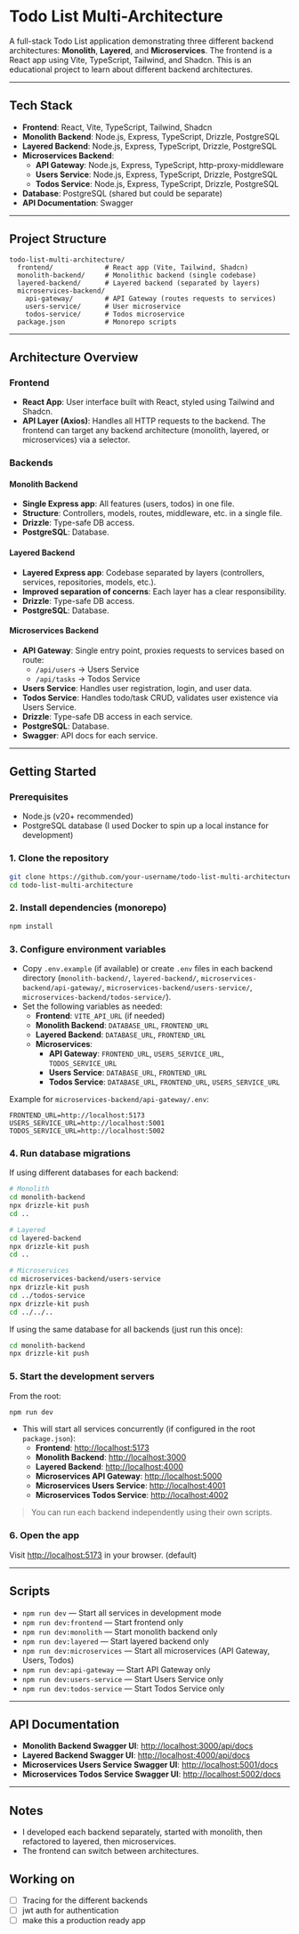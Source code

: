# Todo List Multi-Architecture

A full-stack Todo List application demonstrating three different backend architectures: **Monolith**, **Layered**, and **Microservices**. The frontend is a React app using Vite, TypeScript, Tailwind, and Shadcn. This is an educational project to learn about different backend architectures.

---

## Tech Stack

- **Frontend**: React, Vite, TypeScript, Tailwind, Shadcn
- **Monolith Backend**: Node.js, Express, TypeScript, Drizzle, PostgreSQL
- **Layered Backend**: Node.js, Express, TypeScript, Drizzle, PostgreSQL
- **Microservices Backend**:
  - **API Gateway**: Node.js, Express, TypeScript, http-proxy-middleware
  - **Users Service**: Node.js, Express, TypeScript, Drizzle, PostgreSQL
  - **Todos Service**: Node.js, Express, TypeScript, Drizzle, PostgreSQL
- **Database**: PostgreSQL (shared but could be separate)
- **API Documentation**: Swagger

---

## Project Structure

```
todo-list-multi-architecture/
  frontend/             # React app (Vite, Tailwind, Shadcn)
  monolith-backend/     # Monolithic backend (single codebase)
  layered-backend/      # Layered backend (separated by layers)
  microservices-backend/
    api-gateway/        # API Gateway (routes requests to services)
    users-service/      # User microservice
    todos-service/      # Todos microservice
  package.json          # Monorepo scripts
```

---

## Architecture Overview

### Frontend

- **React App**: User interface built with React, styled using Tailwind and Shadcn.
- **API Layer (Axios)**: Handles all HTTP requests to the backend. The frontend can target any backend architecture (monolith, layered, or microservices) via a selector.

### Backends

#### Monolith Backend

- **Single Express app**: All features (users, todos) in one file.
- **Structure**: Controllers, models, routes, middleware, etc. in a single file.
- **Drizzle**: Type-safe DB access.
- **PostgreSQL**: Database.

#### Layered Backend

- **Layered Express app**: Codebase separated by layers (controllers, services, repositories, models, etc.).
- **Improved separation of concerns**: Each layer has a clear responsibility.
- **Drizzle**: Type-safe DB access.
- **PostgreSQL**: Database.

#### Microservices Backend

- **API Gateway**: Single entry point, proxies requests to services based on route:
  - `/api/users` → Users Service
  - `/api/tasks` → Todos Service
- **Users Service**: Handles user registration, login, and user data.
- **Todos Service**: Handles todo/task CRUD, validates user existence via Users Service.
- **Drizzle**: Type-safe DB access in each service.
- **PostgreSQL**: Database.
- **Swagger**: API docs for each service.

---

## Getting Started

### Prerequisites

- Node.js (v20+ recommended)
- PostgreSQL database (I used Docker to spin up a local instance for development)

### 1. Clone the repository

```bash
git clone https://github.com/your-username/todo-list-multi-architecture.git
cd todo-list-multi-architecture
```

### 2. Install dependencies (monorepo)

```bash
npm install
```

### 3. Configure environment variables

- Copy `.env.example` (if available) or create `.env` files in each backend directory (`monolith-backend/`, `layered-backend/`, `microservices-backend/api-gateway/`, `microservices-backend/users-service/`, `microservices-backend/todos-service/`).
- Set the following variables as needed:
  - **Frontend**: `VITE_API_URL` (if needed)
  - **Monolith Backend**: `DATABASE_URL`, `FRONTEND_URL`
  - **Layered Backend**: `DATABASE_URL`, `FRONTEND_URL`
  - **Microservices**:
    - **API Gateway**: `FRONTEND_URL`, `USERS_SERVICE_URL`, `TODOS_SERVICE_URL`
    - **Users Service**: `DATABASE_URL`, `FRONTEND_URL`
    - **Todos Service**: `DATABASE_URL`, `FRONTEND_URL`, `USERS_SERVICE_URL`

Example for `microservices-backend/api-gateway/.env`:

```
FRONTEND_URL=http://localhost:5173
USERS_SERVICE_URL=http://localhost:5001
TODOS_SERVICE_URL=http://localhost:5002
```

### 4. Run database migrations

If using different databases for each backend:

```bash
# Monolith
cd monolith-backend
npx drizzle-kit push
cd ..

# Layered
cd layered-backend
npx drizzle-kit push
cd ..

# Microservices
cd microservices-backend/users-service
npx drizzle-kit push
cd ../todos-service
npx drizzle-kit push
cd ../../..
```

If using the same database for all backends (just run this once):

```bash
cd monolith-backend 
npx drizzle-kit push
```

### 5. Start the development servers

From the root:

```bash
npm run dev
```

- This will start all services concurrently (if configured in the root `package.json`):
  - **Frontend**: [http://localhost:5173](http://localhost:5173)
  - **Monolith Backend**: [http://localhost:3000](http://localhost:3000)
  - **Layered Backend**: [http://localhost:4000](http://localhost:4000)
  - **Microservices API Gateway**: [http://localhost:5000](http://localhost:5000)
  - **Microservices Users Service**: [http://localhost:4001](http://localhost:4001)
  - **Microservices Todos Service**: [http://localhost:4002](http://localhost:4002)

> You can run each backend independently using their own scripts.

### 6. Open the app

Visit [http://localhost:5173](http://localhost:5173) in your browser. (default)

---

## Scripts

- `npm run dev` — Start all services in development mode
- `npm run dev:frontend` — Start frontend only
- `npm run dev:monolith` — Start monolith backend only
- `npm run dev:layered` — Start layered backend only
- `npm run dev:microservices` — Start all microservices (API Gateway, Users, Todos)
- `npm run dev:api-gateway` — Start API Gateway only
- `npm run dev:users-service` — Start Users Service only
- `npm run dev:todos-service` — Start Todos Service only

---

## API Documentation

- **Monolith Backend Swagger UI**: [http://localhost:3000/api/docs](http://localhost:3000/api/docs)
- **Layered Backend Swagger UI**: [http://localhost:4000/api/docs](http://localhost:4000/api/docs)
- **Microservices Users Service Swagger UI**: [http://localhost:5001/docs](http://localhost:5001/docs)
- **Microservices Todos Service Swagger UI**: [http://localhost:5002/docs](http://localhost:5002/docs)

---

## Notes

- I developed each backend separately, started with monolith, then refactored to layered, then microservices.
- The frontend can switch between architectures.

## Working on

- [ ] Tracing for the different backends
- [ ] jwt auth for authentication
- [ ] make this a production ready app
